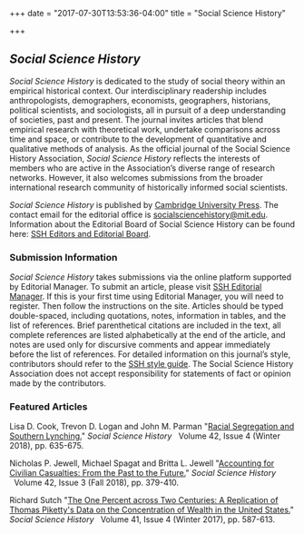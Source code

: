 +++
date = "2017-07-30T13:53:36-04:00"
title = "Social Science History"

+++

## *Social Science History*

*Social Science History* is dedicated to the study of social theory within an empirical historical context. Our interdisciplinary readership includes anthropologists, demographers, economists, geographers, historians, political scientists, and sociologists, all in pursuit of a deep understanding of societies, past and present. The journal invites articles that blend empirical research with theoretical work, undertake comparisons across time and space, or contribute to the development of quantitative and qualitative methods of analysis. As the official journal of the Social Science History Association, *Social Science History* reflects the interests of members who are active in the Association’s diverse range of research networks. However, it also welcomes submissions from the broader international research community of historically informed social scientists.

*Social Science History* is published by [Cambridge University Press](https://www.cambridge.org/core/journals/social-science-history). The contact email for the editorial office is <socialsciencehistory@mit.edu>. Information about the Editorial Board of Social Science History can be found here: [SSH Editors and Editorial Board](https://www.cambridge.org/core/journals/social-science-history/information/editorial-board).

### Submission Information

*Social Science History* takes submissions via the online platform supported by Editorial Manager. To submit an article, please visit [SSH Editorial Manager](https://www.editorialmanager.com/ssha/default.aspx). If this is your first time using Editorial Manager, you will need to register. Then follow the instructions on the site. Articles should be typed double-spaced, including quotations, notes, information in tables, and the list of references. Brief parenthetical citations are included in the text, all complete references are listed alphabetically at the end of the article, and notes are used only for discursive comments and appear immediately before the list of references. For detailed information on this journal’s style, contributors should refer to the [SSH style guide](https://www.cambridge.org/core/journals/social-science-history/information/instructions-contributors). The Social Science History Association does not accept responsibility for statements of fact or opinion made by the contributors.

### Featured Articles

Lisa D. Cook, Trevon D. Logan and John M. Parman "[Racial Segregation and Southern Lynching.](https://doi.org/10.1017/ssh.2018.21)" *Social Science History* &nbsp;&nbsp;Volume 42, Issue 4 (Winter 2018), pp. 635-675.

Nicholas P. Jewell, Michael Spagat and Britta L. Jewell "[Accounting for Civilian Casualties: From the Past to the Future.](https://doi.org/10.1017/ssh.2018.9)" *Social Science History* &nbsp;&nbsp;Volume 42, Issue 3 (Fall 2018), pp. 379-410.

Richard Sutch  "[The One Percent across Two Centuries: A Replication of Thomas Piketty's Data on the Concentration of Wealth in the United States.](https://doi.org/10.1017/ssh.2017.27)" *Social Science History* &nbsp;&nbsp;Volume 41, Issue 4 (Winter 2017), pp. 587-613.
